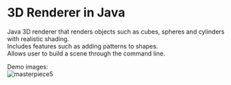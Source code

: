 # 3D Renderer in Java
Java 3D renderer that renders objects such as cubes, spheres and cylinders with realistic shading. <br>
Includes features such as adding patterns to shapes. <br>
Allows user to build a scene through the command line. <br>

Demo images: <br>
![masterpiece5](https://github.com/Ryan-Rong-24/java3Drenderer/blob/main/masterpiece4.png)
